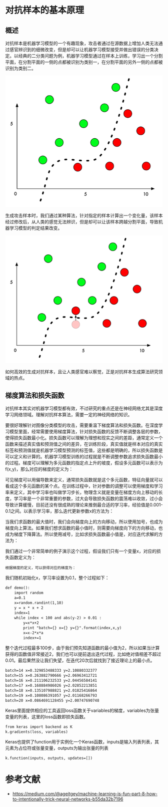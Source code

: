 # 对抗样本的基本原理
## 概述
对抗样本是机器学习模型的一个有趣现象，攻击者通过在源数据上增加人类无法通过感官辨识到的细微改变，但是却可以让机器学习模型接受并做出错误的分类决定。以经典的二分类问题为例，机器学习模型通过在样本上训练，学习出一个分割平面，在分割平面的一侧的点都被识别为类别一，在分割平面的另外一侧的点都被识别为类别二。

![分类问题原理图1](../picture/分类问题原理图1.png)

生成攻击样本时，我们通过某种算法，针对指定的样本计算出一个变化量，该样本经过修改后，从人类的感觉无法辨识，但是却可以让该样本跨越分割平面，导致机器学习模型的判定结果改变。

![分类问题原理图2](../picture/分类问题原理图2.png)

如何高效的生成对抗样本，且让人类感官难以察觉，正是对抗样本生成算法研究领域的热点。

## 梯度算法和损失函数
对抗样本其实对机器学习模型都有效，不过研究的重点还是在神经网络尤其是深度学习网络领域。理解对抗样本算法，需要一定的神经网络的知识。

要很好理解针对图像分类模型的攻击，需要重温下梯度算法和损失函数。在深度学习模型里面，经常需要使用梯度算法，针对损失函数的反馈不断调整各层的参数，使得损失函数最小化。损失函数可以理解为理想和现实之间的差距，通常定义一个函数来描述真实值和预测值之间的差异，在训练阶段，真实值就是样本对应的真实标签和预测值就是机器学习模型预测的标签值，这些都是明确的，所以损失函数是可以定义和计算的。机器学习模型训练的过程就是不断调整参数追求损失函数最小的过程。梯度可以理解为多元函数的指定点上升的坡度，假设多元函数可以表示为f(x,y)，那么对应的梯度的定义为：
	

可见梯度可以用偏导数来定义，通常损失函数就是这个多元函数，特征向量就可以看成这个多元函数的某个点。在训练过程中，针对参数的调整可以使用梯度和学习率来定义，其中学习率也叫做学习步长，物理含义就是变量在梯度方向上移动的长度，学习率是一个非常重要的参数，过大会导致损失函数的震荡难以收敛，过小会导致计算缓慢，目前还没有很成熟的理论来推倒最合适的学习率，经验值是0.001-0.1之间。以表示学习率，那么迭代更新参数x的方法为：

当我们求函数的最大值时，我们会向梯度向上的方向移动，所以使用加号，也成为梯度向上算法。如果我们想求函数的最小值时，则需要向梯度向下的方向移动，也成为梯度下降算法。所以使用减号，比如求损失函数最小值是，对应迭代求解的方法为：

我们通过一个非常简单的例子演示这个过程，假设我们只有一个变量x，对应的损失函数定义为：

	根据梯度的定义，可以获得对应的梯度为：

  我们随机初始化x，学习率设置为0.1，整个过程如下：
  
	def demo():
		import random
		a=0.1
		x=random.randint(1,10)
		y = x * x + 2
		index=1
		while index < 100 and abs(y-2) > 0.01 :
    		y=x*x+2
    		print "batch={} x={} y={}".format(index,x,y)
    		x=x-2*x*a
    		index+=1

整个迭代过程最多100步，由于我们预先知道函数的最小值为2，所以如果当计算获得的函数值非常接近2，我们也可以提前退出迭代过程，比如绝对值相差不超过0.01。最后果然没让我们失望，在迭代20次后就找到了接近理论上的最小点。

	batch=14 x=0.329853488333 y=2.10880332377
	batch=15 x=0.263882790666 y=2.06963412721
	batch=16 x=0.211106232533 y=2.04456584141
	batch=17 x=0.168884986026 y=2.02852213851
	batch=18 x=0.135107988821 y=2.01825416864
	batch=19 x=0.108086391057 y=2.01168266793
	batch=20 x=0.0864691128455 y=2.00747690748

Keras里面提供相应的工具返回loss函数关于variables的梯度，variables为张量变量的列表，这里的loss函数即损失函数。

	from keras import backend as K
	k.gradients(loss, variables)

Keras也提供了function用于实例化一个Keras函数，inputs是输入列表列表，其元素为占位符或张量变量，outputs为输出张量的列表

	k.function(inputs, outputs, updates=[])



# 参考文献

- https://medium.com/@ageitgey/machine-learning-is-fun-part-8-how-to-intentionally-trick-neural-networks-b55da32b7196